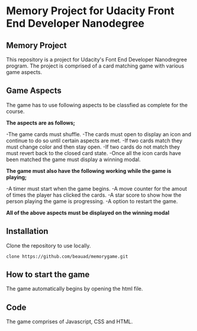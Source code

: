 # Memory Project for Udacity Front End Developer Nanodegree

## Memory Project
This repository is a project for Udacity's Font End Developer Nanodregree program. The project is comprised of a card matching game with various game aspects. 

## Game Aspects
The game has to use following aspects to be classfied as complete for the course.

**The aspects are as follows;**

-The game cards must shuffle.
-The cards must open to display an icon and continue to do so until certain aspects are met.
-If two cards match they must change color and then stay open.
-If two cards do not match they must revert back to the closed card state.
-Once all the icon cards have been matched the game must display a winning modal.

**The game must also have the following working while the game is playing;**

-A timer must start when the game begins.
-A move counter for the amout of times the player has clicked the cards.
-A star score to show how the person playing the game is progressing. 
-A option to restart the game.

**All of the above aspects must be displayed on the winning modal**

## Installation
Clone the repository to use locally.

```
clone https://github.com/beauad/memorygame.git
```

## How to start the game
The game automatically begins by opening the html file.

## Code
The game comprises of Javascript, CSS and HTML.



